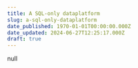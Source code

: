 ```yaml
---
title: A SQL-only dataplatform
slug: a-sql-only-dataplatform
date_published: 1970-01-01T00:00:00.000Z
date_updated: 2024-06-27T12:25:17.000Z
draft: true
---
```


null
